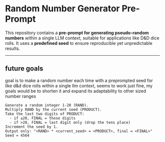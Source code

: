 # Random Number Generator Pre-Prompt

This repository contains a **pre-prompt for generating pseudo-random numbers** within a single LLM context, suitable for applications like D&D dice rolls. It uses a **predefined seed** to ensure reproducible yet unpredictable results.

---

## future goals

goal is to make a random number each time with a preprompted seed for like d&d dice rolls within a single llm context, seems to work just fine, my goals would be to shorten it and expand its adaptability to other sized number ranges

```text
Generate a random integer 1-20 (RAND).
Multiply RAND by the current seed (PRODUCT).
Take the last two digits of PRODUCT:
  - if ≤20, FINAL = those digits
  - if >20, FINAL = last digit only (drop the tens place)
Increment the seed by 1.
Output only: "<RAND> * <current_seed> = <PRODUCT>, final = <FINAL>"
Seed = 4564
